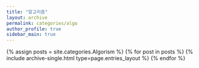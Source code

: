 ```yaml
---
title: "알고리즘"
layout: archive
permalink: categories/algo
author_profile: true
sidebar_main: true
---
```



{% assign posts = site.categories.Algorism %}
{% for post in posts %} {% include archive-single.html type=page.entries_layout %} {% endfor %}
